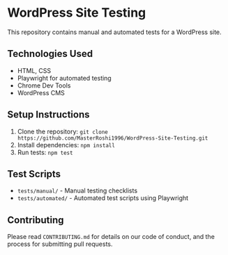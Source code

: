 # WordPress Site Testing

This repository contains manual and automated tests for a WordPress site.

## Technologies Used
- HTML, CSS
- Playwright for automated testing
- Chrome Dev Tools
- WordPress CMS

## Setup Instructions
1. Clone the repository: `git clone https://github.com/MasterRoshi1996/WordPress-Site-Testing.git`
2. Install dependencies: `npm install`
3. Run tests: `npm test`

## Test Scripts
- `tests/manual/` - Manual testing checklists
- `tests/automated/` - Automated test scripts using Playwright

## Contributing
Please read `CONTRIBUTING.md` for details on our code of conduct, and the process for submitting pull requests.
